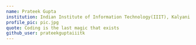 ```yaml
---
name: Prateek Gupta 
institution: Indian Institute of Information Technology(IIIT), Kalyani 🚩 
profile_pic: pic.jpg 
quote: Coding is the last magic that exists
github_user: prateekguptaiiitk
---
```

